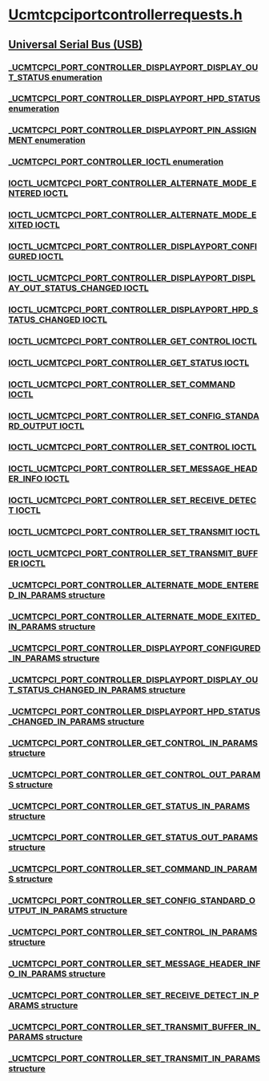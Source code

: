 # [Ucmtcpciportcontrollerrequests.h](index.md)
## [Universal Serial Bus (USB)](../_usbref/index.md)
### [_UCMTCPCI_PORT_CONTROLLER_DISPLAYPORT_DISPLAY_OUT_STATUS enumeration](../ucmtcpciportcontrollerrequests/ne-ucmtcpciportcontrollerrequests-_ucmtcpci_port_controller_displayport_display_out_status.md)
### [_UCMTCPCI_PORT_CONTROLLER_DISPLAYPORT_HPD_STATUS enumeration](../ucmtcpciportcontrollerrequests/ne-ucmtcpciportcontrollerrequests-_ucmtcpci_port_controller_displayport_hpd_status.md)
### [_UCMTCPCI_PORT_CONTROLLER_DISPLAYPORT_PIN_ASSIGNMENT enumeration](../ucmtcpciportcontrollerrequests/ne-ucmtcpciportcontrollerrequests-_ucmtcpci_port_controller_displayport_pin_assignment.md)
### [_UCMTCPCI_PORT_CONTROLLER_IOCTL enumeration](../ucmtcpciportcontrollerrequests/ne-ucmtcpciportcontrollerrequests-_ucmtcpci_port_controller_ioctl.md)
### [IOCTL_UCMTCPCI_PORT_CONTROLLER_ALTERNATE_MODE_ENTERED IOCTL](../ucmtcpciportcontrollerrequests/ni-ucmtcpciportcontrollerrequests-ioctl_ucmtcpci_port_controller_alternate_mode_entered.md)
### [IOCTL_UCMTCPCI_PORT_CONTROLLER_ALTERNATE_MODE_EXITED IOCTL](../ucmtcpciportcontrollerrequests/ni-ucmtcpciportcontrollerrequests-ioctl_ucmtcpci_port_controller_alternate_mode_exited.md)
### [IOCTL_UCMTCPCI_PORT_CONTROLLER_DISPLAYPORT_CONFIGURED IOCTL](../ucmtcpciportcontrollerrequests/ni-ucmtcpciportcontrollerrequests-ioctl_ucmtcpci_port_controller_displayport_configured.md)
### [IOCTL_UCMTCPCI_PORT_CONTROLLER_DISPLAYPORT_DISPLAY_OUT_STATUS_CHANGED IOCTL](../ucmtcpciportcontrollerrequests/ni-ucmtcpciportcontrollerrequests-ioctl_ucmtcpci_port_controller_displayport_display_out_status_changed.md)
### [IOCTL_UCMTCPCI_PORT_CONTROLLER_DISPLAYPORT_HPD_STATUS_CHANGED IOCTL](../ucmtcpciportcontrollerrequests/ni-ucmtcpciportcontrollerrequests-ioctl_ucmtcpci_port_controller_displayport_hpd_status_changed.md)
### [IOCTL_UCMTCPCI_PORT_CONTROLLER_GET_CONTROL IOCTL](../ucmtcpciportcontrollerrequests/ni-ucmtcpciportcontrollerrequests-ioctl_ucmtcpci_port_controller_get_control.md)
### [IOCTL_UCMTCPCI_PORT_CONTROLLER_GET_STATUS IOCTL](../ucmtcpciportcontrollerrequests/ni-ucmtcpciportcontrollerrequests-ioctl_ucmtcpci_port_controller_get_status.md)
### [IOCTL_UCMTCPCI_PORT_CONTROLLER_SET_COMMAND IOCTL](../ucmtcpciportcontrollerrequests/ni-ucmtcpciportcontrollerrequests-ioctl_ucmtcpci_port_controller_set_command.md)
### [IOCTL_UCMTCPCI_PORT_CONTROLLER_SET_CONFIG_STANDARD_OUTPUT IOCTL](../ucmtcpciportcontrollerrequests/ni-ucmtcpciportcontrollerrequests-ioctl_ucmtcpci_port_controller_set_config_standard_output.md)
### [IOCTL_UCMTCPCI_PORT_CONTROLLER_SET_CONTROL IOCTL](../ucmtcpciportcontrollerrequests/ni-ucmtcpciportcontrollerrequests-ioctl_ucmtcpci_port_controller_set_control.md)
### [IOCTL_UCMTCPCI_PORT_CONTROLLER_SET_MESSAGE_HEADER_INFO IOCTL](../ucmtcpciportcontrollerrequests/ni-ucmtcpciportcontrollerrequests-ioctl_ucmtcpci_port_controller_set_message_header_info.md)
### [IOCTL_UCMTCPCI_PORT_CONTROLLER_SET_RECEIVE_DETECT IOCTL](../ucmtcpciportcontrollerrequests/ni-ucmtcpciportcontrollerrequests-ioctl_ucmtcpci_port_controller_set_receive_detect.md)
### [IOCTL_UCMTCPCI_PORT_CONTROLLER_SET_TRANSMIT IOCTL](../ucmtcpciportcontrollerrequests/ni-ucmtcpciportcontrollerrequests-ioctl_ucmtcpci_port_controller_set_transmit.md)
### [IOCTL_UCMTCPCI_PORT_CONTROLLER_SET_TRANSMIT_BUFFER IOCTL](../ucmtcpciportcontrollerrequests/ni-ucmtcpciportcontrollerrequests-ioctl_ucmtcpci_port_controller_set_transmit_buffer.md)
### [_UCMTCPCI_PORT_CONTROLLER_ALTERNATE_MODE_ENTERED_IN_PARAMS structure](../ucmtcpciportcontrollerrequests/ns-ucmtcpciportcontrollerrequests-_ucmtcpci_port_controller_alternate_mode_entered_in_params.md)
### [_UCMTCPCI_PORT_CONTROLLER_ALTERNATE_MODE_EXITED_IN_PARAMS structure](../ucmtcpciportcontrollerrequests/ns-ucmtcpciportcontrollerrequests-_ucmtcpci_port_controller_alternate_mode_exited_in_params.md)
### [_UCMTCPCI_PORT_CONTROLLER_DISPLAYPORT_CONFIGURED_IN_PARAMS structure](../ucmtcpciportcontrollerrequests/ns-ucmtcpciportcontrollerrequests-_ucmtcpci_port_controller_displayport_configured_in_params.md)
### [_UCMTCPCI_PORT_CONTROLLER_DISPLAYPORT_DISPLAY_OUT_STATUS_CHANGED_IN_PARAMS structure](../ucmtcpciportcontrollerrequests/ns-ucmtcpciportcontrollerrequests-_ucmtcpci_port_controller_displayport_display_out_status_changed_in_params.md)
### [_UCMTCPCI_PORT_CONTROLLER_DISPLAYPORT_HPD_STATUS_CHANGED_IN_PARAMS structure](../ucmtcpciportcontrollerrequests/ns-ucmtcpciportcontrollerrequests-_ucmtcpci_port_controller_displayport_hpd_status_changed_in_params.md)
### [_UCMTCPCI_PORT_CONTROLLER_GET_CONTROL_IN_PARAMS structure](../ucmtcpciportcontrollerrequests/ns-ucmtcpciportcontrollerrequests-_ucmtcpci_port_controller_get_control_in_params.md)
### [_UCMTCPCI_PORT_CONTROLLER_GET_CONTROL_OUT_PARAMS structure](../ucmtcpciportcontrollerrequests/ns-ucmtcpciportcontrollerrequests-_ucmtcpci_port_controller_get_control_out_params.md)
### [_UCMTCPCI_PORT_CONTROLLER_GET_STATUS_IN_PARAMS structure](../ucmtcpciportcontrollerrequests/ns-ucmtcpciportcontrollerrequests-_ucmtcpci_port_controller_get_status_in_params.md)
### [_UCMTCPCI_PORT_CONTROLLER_GET_STATUS_OUT_PARAMS structure](../ucmtcpciportcontrollerrequests/ns-ucmtcpciportcontrollerrequests-_ucmtcpci_port_controller_get_status_out_params.md)
### [_UCMTCPCI_PORT_CONTROLLER_SET_COMMAND_IN_PARAMS structure](../ucmtcpciportcontrollerrequests/ns-ucmtcpciportcontrollerrequests-_ucmtcpci_port_controller_set_command_in_params.md)
### [_UCMTCPCI_PORT_CONTROLLER_SET_CONFIG_STANDARD_OUTPUT_IN_PARAMS structure](../ucmtcpciportcontrollerrequests/ns-ucmtcpciportcontrollerrequests-_ucmtcpci_port_controller_set_config_standard_output_in_params.md)
### [_UCMTCPCI_PORT_CONTROLLER_SET_CONTROL_IN_PARAMS structure](../ucmtcpciportcontrollerrequests/ns-ucmtcpciportcontrollerrequests-_ucmtcpci_port_controller_set_control_in_params.md)
### [_UCMTCPCI_PORT_CONTROLLER_SET_MESSAGE_HEADER_INFO_IN_PARAMS structure](../ucmtcpciportcontrollerrequests/ns-ucmtcpciportcontrollerrequests-_ucmtcpci_port_controller_set_message_header_info_in_params.md)
### [_UCMTCPCI_PORT_CONTROLLER_SET_RECEIVE_DETECT_IN_PARAMS structure](../ucmtcpciportcontrollerrequests/ns-ucmtcpciportcontrollerrequests-_ucmtcpci_port_controller_set_receive_detect_in_params.md)
### [_UCMTCPCI_PORT_CONTROLLER_SET_TRANSMIT_BUFFER_IN_PARAMS structure](../ucmtcpciportcontrollerrequests/ns-ucmtcpciportcontrollerrequests-_ucmtcpci_port_controller_set_transmit_buffer_in_params.md)
### [_UCMTCPCI_PORT_CONTROLLER_SET_TRANSMIT_IN_PARAMS structure](../ucmtcpciportcontrollerrequests/ns-ucmtcpciportcontrollerrequests-_ucmtcpci_port_controller_set_transmit_in_params.md)
